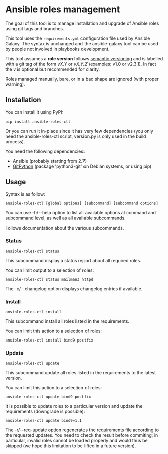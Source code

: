 # Ansible roles management

The goal of this tool is to manage installation and upgrade of Ansible
roles using git tags and branches.

This tool uses the `requirements.yml` configuration file used by Ansible
Galaxy. The syntax is unchanged and the ansible-galaxy tool can be used
by people not involved in playbooks development.

This tool assumes a **role version** follows [semantic versioning](http://semver.org/spec/v2.0.0.html)
and is labelled with a git tag of the form _vX.Y_ or _vX.Y.Z_ (examples: v1.0 or v2.3.1). In fact the _v_ is optional but recommended for clarity.

Roles managed manually, bare, or in a bad shape are ignored (with proper
warning).

## Installation

You can install it using PyPI:

    pip install ansible-roles-ctl

Or you can run it in-place since it has very few dependencies (you only
need the ansible-roles-ctl script, version.py is only used in the build
process).

You need the following dependencies:
* Ansible (probably starting from 2.7)
* [GitPython](https://gitpython.readthedocs.io/) (package 'python3-git' on Debian systems, or using pip)

## Usage

Syntax is as follow:

    ansible-roles-ctl [global options] [subcommand] [subcommand options]

You can use -h/--help option to list all available options at command
and subcommand level, as well as all available subcommands.

Follows documentation about the various subcommands.

### Status

    ansible-roles-ctl status

This subcommand display a status report about all required roles.

You can limit output to a selection of roles:

    ansible-roles-ctl status mailman3 httpd

The -c/--changelog option displays changelog entries if available.

### Install

    ansible-roles-ctl install

This subcommand install all roles listed in the requirements.

You can limit this action to a selection of roles:

    ansible-roles-ctl install bind9 postfix

### Update

    ansible-roles-ctl update

This subcommand update all roles listed in the requirements to the
latest version.

You can limit this action to a selection of roles:

    ansible-roles-ctl update bind9 postfix

It is possible to update roles to a particular version and update the
requirements (downgrade is possible):

    ansible-roles-ctl update bind9=1.1

The -r/--req-update option regenerates the requirements file according
to the requested updates. You need to check the result before
commiting; in particular, invalid roles cannot be loaded properly and
would thus be skipped (we hope this limitation to be lifted in a future
version).

